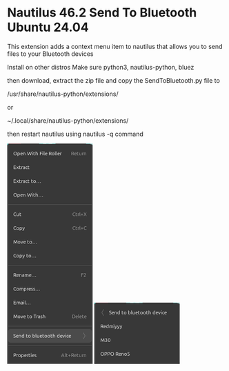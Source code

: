 # Nautilus 46.2 Send To Bluetooth Ubuntu 24.04

This extension adds a context menu item to nautilus that allows you to send files to your Bluetooth devices

Install on other distros
Make sure python3, nautilus-python, bluez

then download, extract the zip file and copy the SendToBluetooth.py file to

/usr/share/nautilus-python/extensions/

or

~/.local/share/nautilus-python/extensions/

then restart nautilus using nautilus -q command

![screenshot](Screenshot1.png)
![screenshot](Screenshot2.png)
